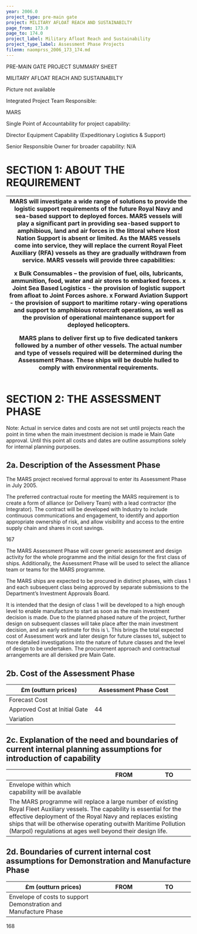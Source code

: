 ```yaml
---
year: 2006.0
project_type: pre-main gate
project: MILITARY AFLOAT REACH AND SUSTAINABILTY
page_from: 173.0
page_to: 174.0
project_label: Military Afloat Reach and Sustainability
project_type_label: Assessment Phase Projects
filenm: naomprss_2006_173_174.md
---
```

PRE-MAIN GATE PROJECT SUMMARY SHEET

MILITARY AFLOAT REACH AND SUSTAINABILTY

Picture not available

Integrated Project Team Responsible:

MARS

Single Point of Accountability for project capability:

Director Equipment Capability (Expeditionary Logistics & Support)

Senior Responsible Owner for broader capability: N/A

# SECTION 1: ABOUT THE REQUIREMENT

<table>
<colgroup>
<col style="width: 100%" />
</colgroup>
<thead>
<tr>
<th>MARS will investigate a wide range of solutions to provide the logistic support requirements of the future Royal Navy and sea-based support to deployed forces. MARS vessels will play a significant part in providing sea-based support to amphibious, land and air forces in the littoral where Host Nation Support is absent or limited. As the MARS vessels come into service, they will replace the current Royal Fleet Auxiliary (RFA) vessels as they are gradually withdrawn from service. MARS vessels will provide three capabilities:

x Bulk Consumables – the provision of fuel, oils, lubricants, ammunition, food, water and air stores to embarked forces. x Joint Sea Based Logistics - the provision of logistic support from afloat to Joint Forces ashore. x Forward Aviation Support - the provision of support to maritime rotary-wing operations and support to amphibious rotorcraft operations, as well as the provision of operational maintenance support for deployed helicopters.

MARS plans to deliver first up to five dedicated tankers followed by a number of other vessels. The actual number and type of vessels required will be determined during the Assessment Phase. These ships will be double hulled to comply with environmental requirements.</th>
</tr>
</thead>
<tbody>
</tbody>
</table>

# SECTION 2: THE ASSESSMENT PHASE

Note: Actual in service dates and costs are not set until projects reach the point in time when the main investment decision is made ie Main Gate approval. Until this point all costs and dates are outline assumptions solely for internal planning purposes.

## 2a. Description of the Assessment Phase

The MARS project received formal approval to enter its Assessment Phase in July 2005.

The preferred contractual route for meeting the MARS requirement is to create a form of alliance (or Delivery Team) with a lead contractor (the Integrator). The contract will be developed with Industry to include continuous communications and engagement, to identify and apportion appropriate ownership of risk, and allow visibility and access to the entire supply chain and shares in cost savings.

167

The MARS Assessment Phase will cover generic assessment and design activity for the whole programme and the initial design for the first class of ships. Additionally, the Assessment Phase will be used to select the alliance team or teams for the MARS programme.

The MARS ships are expected to be procured in distinct phases, with class 1 and each subsequent class being approved by separate submissions to the Department’s Investment Approvals Board.

It is intended that the design of class 1 will be developed to a high enough level to enable manufacture to start as soon as the main investment decision is made. Due to the planned phased nature of the project, further design on subsequent classes will take place after the main investment decision, and an early estimate for this is
\\\. This brings the total expected cost of Assessment work and later design for future classes to\\\, subject to more detailed investigations into the nature of future classes and the level of design to be undertaken. The procurement approach and contractual arrangements are all derisked pre Main Gate.

## 2b. Cost of the Assessment Phase

<table>
<colgroup>
<col style="width: 50%" />
<col style="width: 49%" />
</colgroup>
<thead>
<tr>
<th>
£m (outturn prices)
</th>
<th>
Assessment Phase Cost
</th>
</tr>
</thead>
<tbody>
<tr>
<td>Forecast Cost</td>
<td>

</td>
</tr>
<tr>
<td>Approved Cost at Initial Gate</td>
<td>
44
</td>
</tr>
<tr>
<td>Variation</td>
<td>

</td>
</tr>
</tbody>
</table>

## 2c. Explanation of the need and boundaries of current internal planning assumptions for introduction of capability

<table>
<colgroup>
<col style="width: 50%" />
<col style="width: 25%" />
<col style="width: 23%" />
</colgroup>
<thead>
<tr>
<th></th>
<th>
FROM
</th>
<th>
TO
</th>
</tr>
</thead>
<tbody>
<tr>
<td>Envelope within which capability will be available</td>
<td>

</td>
<td>

</td>
</tr>
<tr>
<td colspan="3">The MARS programme will replace a large number of existing Royal Fleet Auxiliary vessels. The capability is essential for the effective deployment of the Royal Navy and replaces existing ships that will be otherwise operating outwith Maritime Pollution (Marpol) regulations at ages well beyond their design life.</td>
</tr>
</tbody>
</table>

## 2d. Boundaries of current internal cost assumptions for Demonstration and Manufacture Phase

<table>
<colgroup>
<col style="width: 50%" />
<col style="width: 25%" />
<col style="width: 23%" />
</colgroup>
<thead>
<tr>
<th>
£m (outturn prices)
</th>
<th>
FROM
</th>
<th>
TO
</th>
</tr>
</thead>
<tbody>
<tr>
<td>Envelope of costs to support Demonstration and Manufacture Phase</td>
<td>

</td>
<td>

</td>
</tr>
</tbody>
</table>

168
